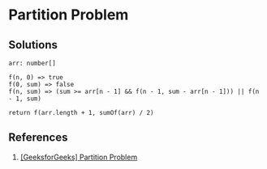 # Partition Problem

## Solutions

```text
arr: number[]

f(n, 0) => true
f(0, sum) => false
f(n, sum) => (sum >= arr[n - 1] && f(n - 1, sum - arr[n - 1])) || f(n - 1, sum)

return f(arr.length + 1, sumOf(arr) / 2)
```

## References

1. [[GeeksforGeeks] Partition Problem](https://www.geeksforgeeks.org/partition-problem-dp-18/)
